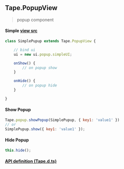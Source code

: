 ## Tape.PopupView
> popup component

#### Simple [view src](../examples/demo)
```js
class SimplePupup extends Tape.PopupView {

    // bind ui
    ui = new ui.popup.simpleUI;

    onShow() {
        // on popup show
    }

    onHide() {
        // on popup hide
    }

}

```

#### Show Popup 
```js
Tape.popup.showPopup(SimplePupup, { key1: 'value1' })
// or
SimplePupup.show({ key1: 'value1' });
```

#### Hide Popup 
```js
this.hide();
```

#### [API definition (Tape.d.ts)](../include/tape.d.ts)
